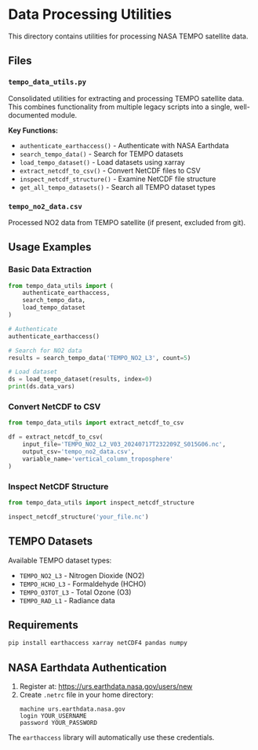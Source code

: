 # Data Processing Utilities

This directory contains utilities for processing NASA TEMPO satellite data.

## Files

### `tempo_data_utils.py`
Consolidated utilities for extracting and processing TEMPO satellite data. This combines functionality from multiple legacy scripts into a single, well-documented module.

**Key Functions:**
- `authenticate_earthaccess()` - Authenticate with NASA Earthdata
- `search_tempo_data()` - Search for TEMPO datasets
- `load_tempo_dataset()` - Load datasets using xarray
- `extract_netcdf_to_csv()` - Convert NetCDF files to CSV
- `inspect_netcdf_structure()` - Examine NetCDF file structure
- `get_all_tempo_datasets()` - Search all TEMPO dataset types

### `tempo_no2_data.csv`
Processed NO2 data from TEMPO satellite (if present, excluded from git).

## Usage Examples

### Basic Data Extraction

```python
from tempo_data_utils import (
    authenticate_earthaccess,
    search_tempo_data,
    load_tempo_dataset
)

# Authenticate
authenticate_earthaccess()

# Search for NO2 data
results = search_tempo_data('TEMPO_NO2_L3', count=5)

# Load dataset
ds = load_tempo_dataset(results, index=0)
print(ds.data_vars)
```

### Convert NetCDF to CSV

```python
from tempo_data_utils import extract_netcdf_to_csv

df = extract_netcdf_to_csv(
    input_file='TEMPO_NO2_L2_V03_20240717T232209Z_S015G06.nc',
    output_csv='tempo_no2_data.csv',
    variable_name='vertical_column_troposphere'
)
```

### Inspect NetCDF Structure

```python
from tempo_data_utils import inspect_netcdf_structure

inspect_netcdf_structure('your_file.nc')
```

## TEMPO Datasets

Available TEMPO dataset types:
- `TEMPO_NO2_L3` - Nitrogen Dioxide (NO2)
- `TEMPO_HCHO_L3` - Formaldehyde (HCHO)
- `TEMPO_O3TOT_L3` - Total Ozone (O3)
- `TEMPO_RAD_L1` - Radiance data

## Requirements

```bash
pip install earthaccess xarray netCDF4 pandas numpy
```

## NASA Earthdata Authentication

1. Register at: https://urs.earthdata.nasa.gov/users/new
2. Create `.netrc` file in your home directory:
   ```
   machine urs.earthdata.nasa.gov
   login YOUR_USERNAME
   password YOUR_PASSWORD
   ```

The `earthaccess` library will automatically use these credentials.
